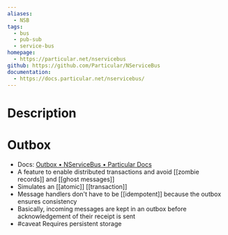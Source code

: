 ```yaml
---
aliases:
  - NSB
tags:
  - bus
  - pub-sub
  - service-bus
homepage:
  - https://particular.net/nservicebus
github: https://github.com/Particular/NServiceBus
documentation:
  - https://docs.particular.net/nservicebus/
---
```

# Description

# Outbox
- Docs: [Outbox • NServiceBus • Particular Docs](https://docs.particular.net/nservicebus/outbox/)
- A feature to enable distributed transactions and avoid [[zombie records]] and [[ghost messages]]
- Simulates an [[atomic]] [[transaction]]
- Message handlers don't have to be [[idempotent]] because the outbox ensures consistency
- Basically, incoming messages are kept in an outbox before acknowledgement of their receipt is sent
- #caveat Requires persistent storage